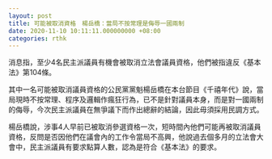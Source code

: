 ```yaml
---
layout: post
title: 可能被取消資格　楊岳橋：當局不按常理是侮辱一國兩制
date: 2020-11-10 10:11:11.000000000 +08:00
categories: rthk
---
```


消息指，至少4名民主派議員有機會被取消立法會議員資格，他們被指違反《基本法》第104條。

其中一名可能被取消議員資格的公民黨黨魁楊岳橋在本台節目《千禧年代》說，當局現時不按常理、程序及邏輯作瘋狂行為，已不是針對議員本身，而是對一國兩制的侮辱，今次民主派議員在無爭議下而作出總辭的結論，因此毋須採用民調方式。

楊岳橋說，涉事4人早前已被取消參選資格一次，短時間內他們可能再被取消議員資格，反問是否因他們在議會內的工作令當局不高興，他說過去個多月的立法會大會中，民主派議員有要求點算人數，認為是符合《基本法》的要求。
